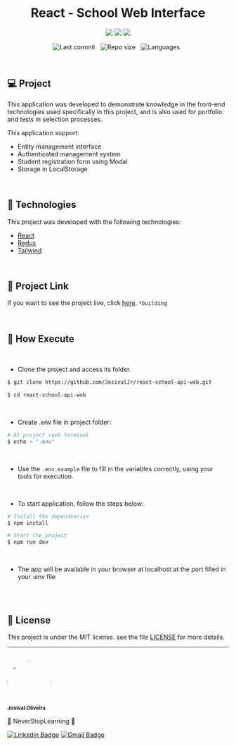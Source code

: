 <h1 align="center"> React - School Web Interface</h1>

<p align="center">
  <img src="https://img.shields.io/badge/react-%2320232a.svg?style=for-the-badge&logo=react&logoColor=%2361DAFB"/>
  <img src="https://img.shields.io/badge/tailwindcss-%2338B2AC.svg?style=for-the-badge&logo=tailwind-css&logoColor=white"/>
  <img src="https://img.shields.io/badge/redux-%23593d88.svg?style=for-the-badge&logo=redux&logoColor=white"/>

</p>

<div align="center">

  ![Last commit](https://img.shields.io/github/last-commit/JosivalJr/react-school-api-web?color=4DA1CD 'Last commit') &nbsp;
  ![Repo size](https://img.shields.io/github/repo-size/JosivalJr/react-school-api-web?color=4DA1CD 'Repo size') &nbsp;
  ![Languages](https://img.shields.io/github/languages/count/JosivalJr/react-school-api-web?color=4DA1CD 'Languages') &nbsp;

</div>

<br>

## 💻 Project
This application was developed to demonstrate  knowledge in the front-end technologies used specifically in this project, and is also used for portfolio and tests in selection processes.

This application support:
- Entity management interface
- Authenticated management system
- Student registration form using Modal
- Storage in LocalStorage

<br>

## 🧪 Technologies

This project was developed with the following technologies:

- [React](https://reactjs.org)
- [Redux](https://redux.js.org/)
- [Tailwind](https://tailwindcss.com/)

<br>

## 🔗 Project Link
If you want to see the project live, click [here](https://google.com.br). ```*building```

<br>

## 🚀 How Execute

<br>

- Clone the project and access its folder.

```bash
$ git clone https://github.com/JosivalJr/react-school-api-web.git

$ cd react-school-api-web
```
<br>

- Create .env file in project folder:

```bash
# At project root terminal
$ echo > ".env"
```
<br>

- Use the ```.env.example``` file to fill in the variables correctly, using your tools for execution.

<br>

- To start application, follow the steps below:

```bash
# Install the dependencies
$ npm install

# Start the project
$ npm run dev
```

<br>

- The app will be available in your browser at localhost at the port filled in your .env file

<br><br>

## 📝 License

This project is under the MIT license. see the file [LICENSE](./LICENSE.md) for more details.

---
<br />

<a href="https://github.com/JosivalJr">
 <img src="https://github.com/JosivalJr.png" width="100px;" alt="" style="border-radius:50%" />
 <br />
 <sub><b>Josival Oliveira</b></sub></a>

💠 NeverStopLearning 💠


[![Linkedin Badge](https://img.shields.io/badge/-Josival-blue?style=flat-square&logo=Linkedin&logoColor=white&link=https://www.linkedin.com/in/josivaloliveira/)](https://www.linkedin.com/in/josivaloliveira/)
[![Gmail Badge](https://img.shields.io/badge/-josivaljgoliveira@gmail.com-c14438?style=flat-square&logo=Gmail&logoColor=white&link=mailto:josivaljgoliveira@gmail.com)](mailto:josivaljgoliveira@gmail.com)
